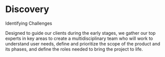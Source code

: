 # Discovery

Identifying Challenges 

Designed to guide our clients during the early stages, we gather our top experts in key areas to create a multidisciplinary team who will work to understand user needs, define and prioritize the scope of the product and its phases, and define the roles needed to bring the project to life.

